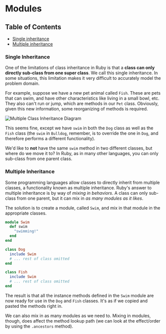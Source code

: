 # Modules

## Table of Contents
- [Single inheritance](#single-inheritance)
- [Multiple inheritance](#multiple-inheritance)

### Single Inheritance
One of the limitations of class inheritance in Ruby is that a __class can only directly sub-class from one super class__. We call this single inheritance. In some situations, this limitation makes it very difficult to accurately model the problem domain. 

For example, suppose we have a new pet animal called `Fish`. These are pets that can swim, and have other characteristics like living in a small bowl, etc. They also can't run or jump, which are methods in our `Pet` class. Obviously, given this new information, some reorganizing of methods is required. 

![Multiple Class Inheritance Diagram](https://d1b1wr57ag5rdp.cloudfront.net/images/oop/lesson2/module_class_hierarchy.png)

This seems fine, except we have `swim` in both the `Dog` class as well as the `Fish` class (the `swim` in `Bulldog`, remember, is to override the one in `Dog`, and therefore performs a different functionality). 

We'd like to __not__ have the same `swim` method in two different classes, but where do we move it to? In Ruby, as in many other languages, you can only sub-class from one parent class.

### Multiple Inheritance
Some programming languages allow classes to directly inherit from multiple classes, a functionality known as multiple inheritance. Ruby's answer to multiple inheritance is by way of _mixing in behaviors_. A class can only sub-class from one parent, but it can mix in *as many modules as it likes*.

The solution is to create a module, called `Swim`, and mix in that module in the appropriate classes.
```ruby
module Swim
  def swim
    "swimming!"
  end
end

class Dog
  include Swim
  # ... rest of class omitted
end

class Fish
  include Swim
  # ... rest of class omitted
end
```
The result is that all the instance methods defined in the `Swim` module are now ready for use in the `Dog` and `Fish` classes. It's as if we copied and pasted the methods right in. 

We can also mix in as many modules as we need to. Mixing in modules, though, does affect the method lookup path (we can look at the effect/order by using the `.ancestors` method).
